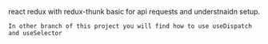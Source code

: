 react redux with redux-thunk basic for api requests and understnaidn setup.

```
In other branch of this project you will find how to use useDispatch and useSelector
```